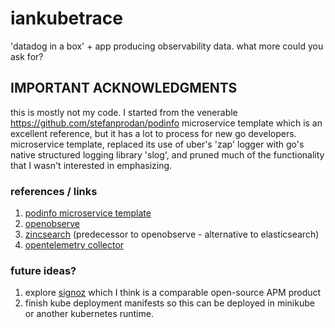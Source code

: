 # iankubetrace

'datadog in a box' + app producing observability data. what more could you ask for?

## IMPORTANT ACKNOWLEDGMENTS

this is mostly not my code. I started from the venerable https://github.com/stefanprodan/podinfo microservice template
which is an excellent reference, but it has a lot to process for new go developers.
microservice template, replaced its use of uber's 'zap' logger with go's native structured logging library 'slog',
and pruned much of the functionality that I wasn't interested in emphasizing.

### references / links

1. [podinfo microservice template](https://github.com/stefanprodan/podinfo)
2. [openobserve](https://github.com/openobserve/openobserve)
3. [zincsearch](https://zincsearch-docs.zinc.dev/) (predecessor to openobserve - alternative to elasticsearch)
4. [opentelemetry collector](https://opentelemetry.io/docs/collector/)

### future ideas?

1. explore [signoz](https://signoz.io/) which I think is a comparable open-source APM product
2. finish kube deployment manifests so this can be deployed in minikube or another
   kubernetes runtime.
